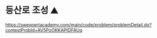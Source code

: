 # 등산로 조성 ⛰️

https://swexpertacademy.com/main/code/problem/problemDetail.do?contestProbId=AV5PoOKKAPIDFAUq
